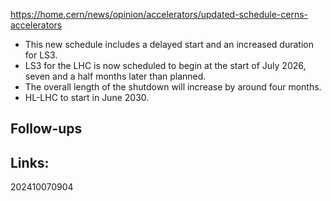 
https://home.cern/news/opinion/accelerators/updated-schedule-cerns-accelerators
- This new schedule includes a delayed start and an increased duration for LS3.
- LS3 for the LHC is now scheduled to begin at the start of July 2026, seven and a half months later than planned. 
- The overall length of the shutdown will increase by around four months.
- HL-LHC to start in June 2030.


## Follow-ups


## Links: 



202410070904
